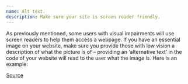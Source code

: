 ```yaml
---
name: Alt text.
description: Make sure your site is screen reader friendly.
---
```


As previously mentioned, some users with visual impairments will use screen readers to help them access a webpage. If you have an essential image on your website, make sure you provide those with low vision a description of what the picture is of – providing an ‘alternative text’ in the code of your website will read to the user what the image is. Here is an example:

[Source](https://uxdesign.cc/designing-for-accessibility-is-not-that-hard-c04cc4779d94)